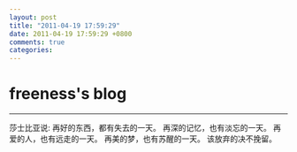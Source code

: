 ```yaml
---
layout: post
title: "2011-04-19 17:59:29"
date: 2011-04-19 17:59:29 +0800
comments: true
categories: 
---
```


# freeness's blog

----------

>
莎士比亚说:
再好的东西，都有失去的一天。
再深的记忆，也有淡忘的一天。
再爱的人，也有远走的一天。
再美的梦，也有苏醒的一天。
该放弃的决不挽留。